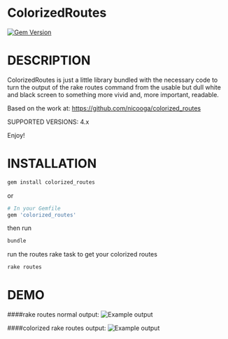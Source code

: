 ColorizedRoutes
===========
[![Gem Version](https://badge.fury.io/rb/colorized_routes.svg)](http://badge.fury.io/rb/colorized_routes)
# DESCRIPTION

ColorizedRoutes is just a little library bundled with the necessary code to turn the output of the rake routes command from the usable but dull white and black screen to something more vivid and, more important, readable.

Based on the work at: https://github.com/nicooga/colorized_routes

SUPPORTED VERSIONS: 4.x

Enjoy!

# INSTALLATION
```bash
gem install colorized_routes
```
or
```ruby
# In your Gemfile
gem 'colorized_routes'
```
then run
```bash
bundle
```

run the routes rake task to get your colorized routes
```bash
rake routes
```

# DEMO

####rake routes normal output: 
<img src="https://imgur.com/BeKHDbB.png" title="Example output" alt="Example output" />

####colorized rake routes output:
<img src="https://imgur.com/xlpTPtB.png" title="Example output" alt="Example output" />
